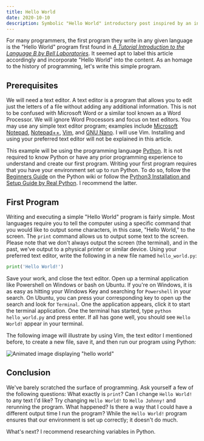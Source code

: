 ```yaml
---
title: Hello World
date: 2020-10-10
description: Symbolic "Hello World" introductory post inspired by an introductory program first found in 1972 in A Tutorial Introduction to the Language B by Bell Laboratories.
---
```


For many programmers, the first program they write in any given language is the "Hello World" program first found in *[A Tutorial Introduction to the Language B by Bell Laboratories](https://www.bell-labs.com/usr/dmr/www/bintro.html)*. It seemed apt to label this article accordingly and incorporate "Hello World" into the content. As an homage to the history of programming, let's write this simple program.

## Prerequisites

We will need a text editor. A text editor is a program that allows you to edit just the letters of a file without adding any additional information. This is not to be confused with Microsoft Word or a similar tool known as a Word Processor. We will ignore Word Processors and focus on text editors. You may use any simple text editor program; examples include [Microsoft Notepad](https://en.wikipedia.org/wiki/Microsoft_Notepad), [Notepad++](https://notepad-plus-plus.org/), [Vim](https://www.vim.org/), and [GNU Nano](https://www.nano-editor.org/). I will use Vim. Installing and using your preferred text editor will not be explained in this article.

This example will be using the programming language [Python](https://www.python.org/). It is not required to know Python or have any prior programming experience to understand and create our first program. Writing your first program requires that you have your environment set up to run Python. To do so, follow the [Beginners Guide](https://wiki.python.org/moin/BeginnersGuide/Download) on the Python wiki or follow the [Python3 Installation and Setup Guide by Real Python](https://realpython.com/installing-python/). I recommend the latter.

## First Program

Writing and executing a simple "Hello World" program is fairly simple. Most languages require you to tell the computer using a specific command that you would like to output some characters, in this case, "Hello World," to the screen. The ```print``` command allows us to output some text to the screen. Please note that we don't always output the screen (the terminal), and in the past, we've output to a physical printer or similar device. Using your preferred text editor, write the following in a new file named ```hello_world.py```:

```python
print('Hello World!')
```

Save your work, and close the text editor. Open up a terminal application like Powershell on Windows or bash on Ubuntu. If you're on Windows, it is as easy as hitting your Windows Key and searching for `Powershell` in your search. On Ubuntu, you can press your corresponding key to open up the search and look for `Terminal`. One the application appears, click it to start the terminal application. One the terminal has started, type ```python hello_world.py``` and press enter. If all has gone well, you should see `Hello World!` appear in your terminal.

The following image will illustrate by using Vim, the text editor I mentioned before, to create a new file, save it, and then run our program using Python:

![Animated image displaying "hello world"](/static/img/hello_world.svg)

## Conclusion

We've barely scratched the surface of programming. Ask yourself a few of the following questions: What exactly is `print`? Can I change `Hello World!` to any text I'd like? Try changing `Hello World!` to `Hello Johnny!` and rerunning the program. What happened? Is there a way that I could have a different output  time I run the program? While the `Hello World!` program ensures that our environment is set up correctly; it doesn't do much.

What's next? I recommend researching variables in Python.
